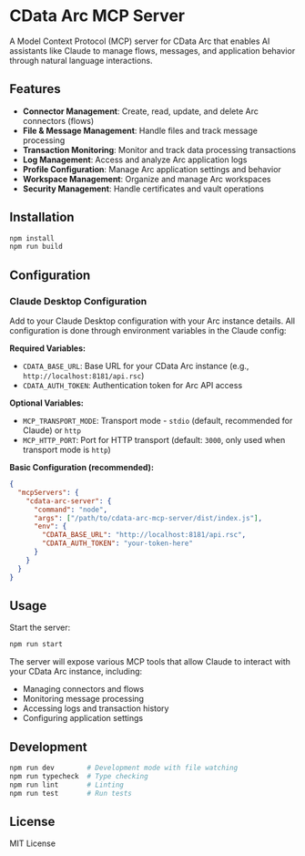 # CData Arc MCP Server

A Model Context Protocol (MCP) server for CData Arc that enables AI assistants like Claude to manage flows, messages, and application behavior through natural language interactions.

## Features

- **Connector Management**: Create, read, update, and delete Arc connectors (flows)
- **File & Message Management**: Handle files and track message processing
- **Transaction Monitoring**: Monitor and track data processing transactions
- **Log Management**: Access and analyze Arc application logs
- **Profile Configuration**: Manage Arc application settings and behavior
- **Workspace Management**: Organize and manage Arc workspaces
- **Security Management**: Handle certificates and vault operations

## Installation

```bash
npm install
npm run build
```

## Configuration

### Claude Desktop Configuration

Add to your Claude Desktop configuration with your Arc instance details. All configuration is done through environment variables in the Claude config:

**Required Variables:**
- `CDATA_BASE_URL`: Base URL for your CData Arc instance (e.g., `http://localhost:8181/api.rsc`)
- `CDATA_AUTH_TOKEN`: Authentication token for Arc API access

**Optional Variables:**
- `MCP_TRANSPORT_MODE`: Transport mode - `stdio` (default, recommended for Claude) or `http`
- `MCP_HTTP_PORT`: Port for HTTP transport (default: `3000`, only used when transport mode is `http`)

**Basic Configuration (recommended):**

```json
{
  "mcpServers": {
    "cdata-arc-server": {
      "command": "node",
      "args": ["/path/to/cdata-arc-mcp-server/dist/index.js"],
      "env": {
        "CDATA_BASE_URL": "http://localhost:8181/api.rsc",
        "CDATA_AUTH_TOKEN": "your-token-here"
      }
    }
  }
}
```

## Usage

Start the server:

```bash
npm run start
```

The server will expose various MCP tools that allow Claude to interact with your CData Arc instance, including:

- Managing connectors and flows
- Monitoring message processing
- Accessing logs and transaction history
- Configuring application settings

## Development

```bash
npm run dev        # Development mode with file watching
npm run typecheck  # Type checking
npm run lint       # Linting
npm run test       # Run tests
```

## License

MIT License